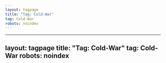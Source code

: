 ```yaml
---
layout: tagpage
title: "Tag: Cold-War"
tag: Cold-War
robots: noindex
---
```

---
layout: tagpage
title: "Tag: Cold-War"
tag: Cold-War
robots: noindex
---
